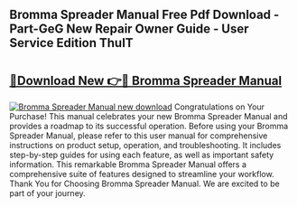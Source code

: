 ## Bromma Spreader Manual Free Pdf Download - Part-GeG New Repair Owner Guide - User Service Edition ThuIT

# <h2><a href="http://bc39561.oget.top/?id=Bromma+Spreader+Manual">🔗Download New 👉🔴 Bromma Spreader Manual</a></h2>

[![Bromma Spreader Manual new download](https://i.imgur.com/5g1atiW.png)](http://bc39561.oget.top/?id=Bromma+Spreader+Manual)
Congratulations on Your Purchase! This manual celebrates your new Bromma Spreader Manual and provides a roadmap to its successful operation. Before using your Bromma Spreader Manual, please refer to this user manual for comprehensive instructions on product setup, operation, and troubleshooting. It includes step-by-step guides for using each feature, as well as important safety information. This remarkable Bromma Spreader Manual offers a comprehensive suite of features designed to streamline your workflow. Thank You for Choosing Bromma Spreader Manual. We are excited to be part of your journey.
